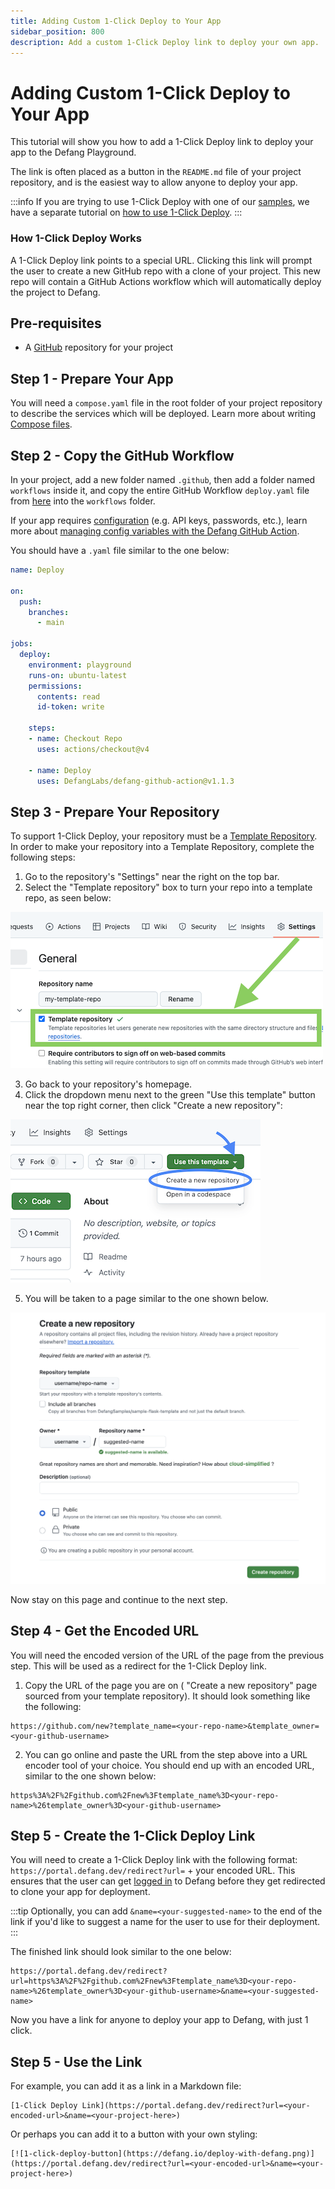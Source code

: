 ```yaml
---
title: Adding Custom 1-Click Deploy to Your App
sidebar_position: 800
description: Add a custom 1-Click Deploy link to deploy your own app. 
---
```


# Adding Custom 1-Click Deploy to Your App

This tutorial will show you how to add a 1-Click Deploy link to deploy your app to the Defang Playground. 

The link is often placed as a button in the `README.md` file of your project repository, and is the easiest way to allow anyone to deploy your app. 

:::info
If you are trying to use 1-Click Deploy with one of our [samples](https://defang.io/samples/), we have a separate tutorial on [how to use 1-Click Deploy](/docs/tutorials/using-one-click-deploy). 
:::

### How 1-Click Deploy Works
A 1-Click Deploy link points to a special URL. Clicking this link will prompt the user to create a new GitHub repo with a clone of your project. This new repo will contain a GitHub Actions workflow which will automatically deploy the project to Defang. 

## Pre-requisites

- A [GitHub](https://github.com/) repository for your project

## Step 1 - Prepare Your App

You will need a `compose.yaml` file in the root folder of your project repository to describe the services which will be deployed. Learn more about writing [Compose files](/docs/concepts/compose#example-of-a-compose-file).

## Step 2 - Copy the GitHub Workflow
 
In your project, add a new folder named `.github`, then add a folder named `workflows` inside it, and copy the entire GitHub Workflow `deploy.yaml` file from [here](https://github.com/DefangLabs/samples/blob/main/starter-sample/.github/workflows/deploy.yaml) into the `workflows` folder. 
 
If your app requires [configuration](/docs/concepts/configuration) (e.g. API keys, passwords, etc.), learn more about [managing config variables with the Defang GitHub Action](https://github.com/DefangLabs/defang-github-action?tab=readme-ov-file#managing-config-values). 

You should have a `.yaml` file similar to the one below:
```yaml
name: Deploy

on:
  push:
    branches:
      - main

jobs:
  deploy:
    environment: playground
    runs-on: ubuntu-latest
    permissions:
      contents: read
      id-token: write

    steps:
    - name: Checkout Repo
      uses: actions/checkout@v4

    - name: Deploy
      uses: DefangLabs/defang-github-action@v1.1.3
```

## Step 3 - Prepare Your Repository

To support 1-Click Deploy, your repository must be a [Template Repository](https://docs.github.com/en/repositories/creating-and-managing-repositories/creating-a-repository-from-a-template). In order to make your repository into a Template Repository, complete the following steps:
1. Go to the repository's "Settings" near the right on the top bar. 
2. Select the "Template repository" box to turn your repo into a template repo, as seen below:

![select-template-repo-box](/img/custom-one-click-tutorial/select-template-repo-box.png)

3. Go back to your repository's homepage.
4. Click the dropdown menu next to the green "Use this template" button near the top right corner, then click "Create a new repository":

![use-this-template](/img/custom-one-click-tutorial/use-this-template.png)

5. You will be taken to a page similar to the one shown below.

![create-repo](/img/custom-one-click-tutorial/create-repo.png)

Now stay on this page and continue to the next step.

## Step 4 - Get the Encoded URL

You will need the encoded version of the URL of the page from the previous step. This will be used as a redirect for the 1-Click Deploy link. 

1. Copy the URL of the page you are on ( "Create a new repository" page sourced from your template repository). It should look something like the following:
```
https://github.com/new?template_name=<your-repo-name>&template_owner=<your-github-username>
```
2. You can go online and paste the URL from the step above into a URL encoder tool of your choice. You should end up with an encoded URL, similar to the one shown below:

```
https%3A%2F%2Fgithub.com%2Fnew%3Ftemplate_name%3D<your-repo-name>%26template_owner%3D<your-github-username>
```

## Step 5 - Create the 1-Click Deploy Link

You will need to create a 1-Click Deploy link with the following format: `https://portal.defang.dev/redirect?url=` + your encoded URL. This ensures that the user can get [logged in](/docs/concepts/authentication/) to Defang before they get redirected to clone your app for deployment. 

:::tip
Optionally, you can add `&name=<your-suggested-name>` to the end of the link if you'd like to suggest a name for the user to use for their deployment.
:::

The finished link should look similar to the one below:
```
https://portal.defang.dev/redirect?url=https%3A%2F%2Fgithub.com%2Fnew%3Ftemplate_name%3D<your-repo-name>%26template_owner%3D<your-github-username>&name=<your-suggested-name>
```

Now you have a link for anyone to deploy your app to Defang, with just 1 click. 

## Step 5 - Use the Link
For example, you can add it as a link in a Markdown file:
```
[1-Click Deploy Link](https://portal.defang.dev/redirect?url=<your-encoded-url>&name=<your-project-here>)
```
Or perhaps you can add it to a button with your own styling:
```
[![1-click-deploy-button](https://defang.io/deploy-with-defang.png)](https://portal.defang.dev/redirect?url=<your-encoded-url>&name=<your-project-here>)
```
